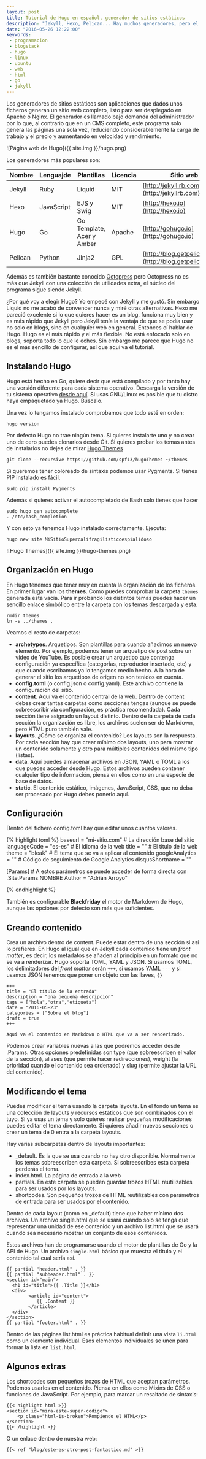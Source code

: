 ```yaml
---
layout: post
title: Tutorial de Hugo en español, generador de sitios estáticos
description: "Jekyll, Hexo, Pelican... Hay muchos generadores, pero el mejor es Hugo. Crea tu sitio web con el mejor generador de sitios estáticos"
date: "2016-05-26 12:22:00"
keywords:
 - programacion
 - blogstack
 - hugo
 - linux
 - ubuntu
 - web
 - html
 - go
 - jekyll
---
```


Los generadores de sitios estáticos son aplicaciones que dados unos ficheros generan un sitio web completo, listo para ser desplegado en Apache o Nginx. El generador es llamado bajo demanda del administrador por lo que, al contrario que en un CMS completo, este programa solo genera las páginas una sola vez, reduciendo considerablemente la carga de trabajo y el precio y aumentando en velocidad y rendimiento.

![Página web de Hugo]({{ site.img }}/hugo.png)


Los generadores más populares son:

| Nombre | Lenguajde| Plantillas | Licencia | Sitio web |
|--------|----------|------------|----------|-----------|
| Jekyll | Ruby     | Liquid     | MIT      | [http://jekyll.rb.com](http://jekyllrb.com)|
| Hexo   | JavaScript | EJS y Swig     | MIT     | [http://hexo.io](http://hexo.io)|
| Hugo   | Go      | Go Template, Acer y Amber | Apache   | [http://gohugo.io](http://gohugo.io)|
| Pelican | Python | Jinja2 | GPL | [http://blog.getpelican.com/](http://blog.getpelican.com/) |

Además es también bastante conocido [Octopress](http://octopress.org/) pero Octopress no es más que Jekyll con una colección de utilidades extra, el núcleo del programa sigue siendo Jekyll.

¿Por qué voy a elegir Hugo? Yo empecé con Jekyll y me gustó. Sin embargo Liquid no me acabó de convencer nunca y miré otras alternativas. Hexo me pareció excelente si lo que quieres hacer es un blog, funciona muy bien y es más rápido que Jekyll pero Jekyll tenía la ventaja de que se podía usar no solo en blogs, sino en cualquier web en general. Entonces oí hablar de Hugo. Hugo es el más rápido y el más flexible. No está enfocado solo en blogs, soporta todo lo que le eches. Sin embargo me parece que Hugo no es el más sencillo de configurar, así que aquí va el tutorial.

## Instalando Hugo

Hugo está hecho en Go, quiere decir que está compilado y por tanto hay una versión diferente para cada sistema operativo. Descarga la versión de tu sistema operativo [desde aquí](https://github.com/spf13/hugo/releases). Si usas GNU/Linux es posible que tu distro haya empaquetado ya Hugo. Búscalo.

Una vez lo tengamos instalado comprobamos que todo esté en orden:

```
hugo version
```

Por defecto Hugo no trae ningún tema. Si quieres instalarte uno y no crear uno de cero puedes clonarlos desde Git. Si quieres probar los temas antes de instalarlos no dejes de mirar [Hugo Themes](http://themes.gohugo.io/)

```
git clone --recursive https://github.com/spf13/hugoThemes ~/themes
```

Si queremos tener coloreado de sintaxis podemos usar Pygments. Si tienes PIP instalado es fácil.

```
sudo pip install Pygments
```

Además si quieres activar el autocompletado de Bash solo tienes que hacer 

```
sudo hugo gen autocomplete
. /etc/bash_completion
```

Y con esto ya tenemos Hugo instalado correctamente. Ejecuta:

```
hugo new site MiSitioSupercalifragilisticoespialidoso
```

![Hugo Themes]({{ site.img }}/hugo-themes.png)

## Organización en Hugo

En Hugo tenemos que tener muy en cuenta la organización de los ficheros. En primer lugar van los __themes__. Como puedes comprobar la carpeta `themes` generada esta vacía. Para ir probando los distintos temas puedes hacer un sencillo enlace simbólico entre la carpeta con los temas descargada y esta.

```
rmdir themes
ln -s ../themes .
```

Veamos el resto de carpetas:

* __archetypes__. Arquetipos. Son plantillas para cuando añadimos un nuevo elemento. Por ejemplo, podemos tener un arquetipo de post sobre un vídeo de YouTube. Es posible crear un arquetipo que contenga configuración ya específica (categorías, reproductor insertado, etc) y que cuando escribamos ya lo tengamos medio hecho. A la hora de generar el sitio los arquetipos de origen no son tenidos en cuenta.
* __config.toml__ (o config.json o config.yaml). Este archivo contiene la configuración del sitio.
* __content__. Aquí va el contenido central de la web. Dentro de content debes crear tantas carpetas como secciones tengas (aunque se puede sobreescribir vía configuración, es práctica recomendada). Cada sección tiene asignado un layout distinto. Dentro de la carpeta de cada sección la organización es libre, los archivos suelen ser de Markdown, pero HTML puro también vale.
* __layouts__. ¿Cómo se organiza el contenido? Los layouts son la respuesta. Por cada sección hay que crear mínimo dos layouts, uno para mostrar un contenido solamente y otro para múltiples contenidos del mismo tipo (listas).
* __data__. Aquí puedes almacenar archivos en JSON, YAML o TOML a los que puedes acceder desde Hugo. Estos archivos pueden contener cualquier tipo de información, piensa en ellos como en una especie de base de datos.
* __static__. El contenido estático, imágenes, JavaScript, CSS, que no deba ser procesado por Hugo debes ponerlo aquí.

## Configuración

Dentro del fichero config.toml hay que editar unos cuantos valores.

{% highlight toml %}
baseurl = "mi-sitio.com" # La dirección base del sitio
languageCode = "es-es" # El idioma de la web
title = "" # El título de la web
theme = "bleak" # El tema que se va a aplicar al contenido
googleAnalytics = "" # Código de seguimiento de Google Analytics
disqusShortname = ""

[Params] # A estos parámetros se puede acceder de forma directa con .Site.Params.NOMBRE
Author = "Adrián Arroyo"

{% endhighlight %}

También es configurable __Blackfriday__ el motor de Markdown de Hugo, aunque las opciones por defecto son más que suficientes.


## Creando contenido

Crea un archivo dentro de content. Puede estar dentro de una sección si así lo prefieres. En Hugo al igual que en Jekyll cada contenido tiene un _front matter_, es decir, los metadatos se añaden al principio en un formato que no se va a renderizar. Hugo soporta TOML, YAML y JSON. Si usamos TOML, los delimitadores del _front matter_ serán `+++`, si usamos YAML `---` y si usamos JSON tenemos que poner un objeto con las llaves, `{}`

```
+++
title = "El título de la entrada"
description = "Una pequeña descripción"
tags = ["hola","otra","etiqueta"]
date = "2016-05-23"
categories = ["Sobre el blog"]
draft = true
+++

Aquí va el contenido en Markdown o HTML que va a ser renderizado.
```

Podemos crear variables nuevas a las que podremos acceder desde .Params. Otras opciones predefinidas son type (que sobreescriben el valor de la sección), aliases (que permite hacer redirecciones), weight (la prioridad cuando el contenido sea ordenado) y slug (permite ajustar la URL del contenido).



## Modificando el tema

Puedes modificar el tema usando la carpeta layouts. En el fondo un tema es una colección de layouts y recursos estáticos que son combinados con el tuyo. Si ya usas un tema y solo quieres realizar pequeñas modificaciones puedes editar el tema directamente. Si quieres añadir nuevas secciones o crear un tema de 0 entra a la carpeta layouts.

Hay varias subcarpetas dentro de layouts importantes:

* _default. Es la que se usa cuando no hay otro disponible. Normalmente los temas sobreescriben esta carpeta. Si sobreescribes esta carpeta perderás el tema.
* index.html. La página de entrada a la web
* partials. En este carpeta se pueden guardar trozos HTML reutilizables para ser usados por los layouts.
* shortcodes. Son pequeños trozos de HTML reutilizables con parámetros de entrada para ser usados por el contenido.

Dentro de cada layout (como en _default) tiene que haber mínimo dos archivos. Un archivo single.html que se usará cuando solo se tenga que representar una unidad de ese contenido y un archivo list.html que se usará cuando sea necesario mostrar un conjunto de esos contenidos.

Estos archivos han de programarse usando el motor de plantillas de Go y la API de Hugo. Un archivo `single.html` básico que muestra el título y el contenido tal cual sería así.

```
{{ partial "header.html" . }}
{{ partial "subheader.html" . }}
<section id="main">
  <h1 id="title">{{ .Title }}</h1>
  <div>
        <article id="content">
           {{ .Content }}
        </article>
  </div>
</section>
{{ partial "footer.html" . }}
```

Dentro de las páginas list.html es práctica habitual definir una vista `li.html` como un elemento individual. Esos elementos individuales se unen para formar la lista en `list.html`.

## Algunos extras

Los shortcodes son pequeños trozos de HTML que aceptan parámetros. Podemos usarlos en el contenido. Piensa en ellos como Mixins de CSS o funciones de JavaScript. Por ejemplo, para marcar un resaltado de sintaxis:

```
{{< highlight html >}}
<section id="mira-este-super-codigo">
	<p class="html-is-broken">Rompiendo el HTML</p>
</section>
{{< /highlight >}}
```
O un enlace dentro de nuestra web:
```
{{< ref "blog/este-es-otro-post-fantastico.md" >}}
```